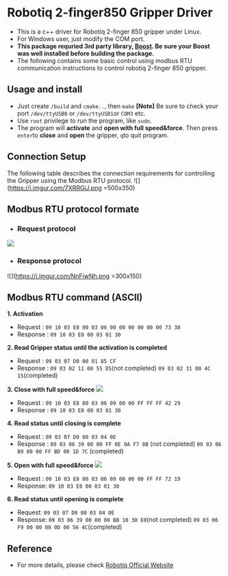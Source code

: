 # Robotiq 2-finger850 Gripper Driver
- This is a c++ driver for Robotiq 2-finger 850 gripper under Linux.
- For Windows user, just modify the COM port.
- **This package requried 3rd party library, [Boost](http://www.boost.org/). Be sure your Boost was well installed before building the package.**
- The following contains some basic control using modbus RTU communication instructions to control robotiq 2-finger 850 gripper.

## Usage and install
- Just create ```/build``` and ```cmake..```, then ```make```
**[Note]** Be sure to check your port ```/dev/ttyUSB0``` or ```/dev/ttyUSB1```or ```COM3``` etc.
- Use ```root``` privilege to run the program, like ```sudo```. 
- The program will **activate** and **open with full speed&force**. Then press ```enter```to **close** and **open** the gripper, ```q```to quit program.
## Connection Setup
The following table describes the connection requirements for controlling the Gripper using the Modbus RTU protocol.
![](https://i.imgur.com/7XRRGiJ.png =500x350)



## Modbus RTU protocol formate

- ### Request protocol
![](https://i.imgur.com/FqRcyjN.png)

- ### Response protocol
![](https://i.imgur.com/NnFiwNh.png =300x150)

## Modbus RTU command (ASCII)
**1. Activation**
 - Request : ```09 10 03 E8 00 03 06 00 00 00 00 00 00 73 30```
 - Response : ```09 10 03 E8 00 03 01 30```
 
**2. Read Gripper status until the activation is completed**
- Request : ```09 03 07 D0 00 01 85 CF```
- Response : 
```09 03 02 11 00 55 D5```(not completed)
 ```09 03 02 31 00 4C 15```(completed)
 
 
**3. Close with full speed&force**
![](https://i.imgur.com/BGpGFU3.png)

 - Request : ```09 10 03 E8 00 03 06 09 00 00 FF FF FF 42 29```
 - Response : ```09 10 03 E8 00 03 01 30```

**4. Read status until closing is complete**
- Request : ```09 03 07 D0 00 03 04 0E```
- Response : 
```09 03 06 39 00 00 FF 0E 0A F7 8B``` (not completed)
```09 03 06 B9 00 00 FF BD 00 1D 7C``` (completed)

**5. Open with full speed&force**
![](https://i.imgur.com/gjrxzuq.png)
- Request : ```09 10 03 E8 00 03 06 09 00 00 00 FF FF 72 19```
- Response: ```09 10 03 E8 00 03 01 30```

**6. Read status until opening is complete**
- Request: ```09 03 07 D0 00 03 04 0E```
- Response: 
```09 03 06 39 00 00 00 BB 10 30 E0```(not completed)
```09 03 06 F9 00 00 00 0D 00 56 4C```(completed)


## Reference
- For more details, please check [Robotiq Official Website](http://support.robotiq.com/pages/viewpage.action?pageId=5963876)